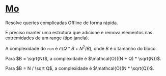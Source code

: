 # [Mo](mo.cpp)

Resolve queries complicadas Offline de forma rápida.  

É preciso manter uma estrutura que adicione e remova elementos nas extremidades de um range (tipo janela).

A complexidade do `run` é $\mathcal{O}(Q * B + N^2/B)$, onde $B$ é o tamanho do bloco.

Para $B = \sqrt{N}$, a complexidade é $\mathcal{O}((N + Q) * \sqrt{N})$.

Para $B = N / \sqrt Q$, a complexidade é $\mathcal{O}(N * \sqrt{Q})$.
